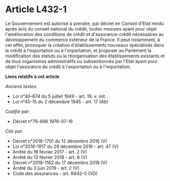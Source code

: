 # Article L432-1

Le Gouvernement est autorisé à prendre, par décret en Conseil d'Etat rendu après avis du conseil national du crédit, toutes
mesures ayant pour objet l'amélioration des conditions de crédit et d'assurance-crédit nécessaires au développement du
commerce extérieur de la France. Il peut notamment, à cet effet, provoquer la création d'établissements nouveaux spécialisés
dans le crédit à l'exportation ou à l'importation, et proposer au Parlement la modification des statuts ou la réorganisation
des établissements existants et de tous organismes administratifs ou subventionnés par l'Etat ayant pour objet l'assurance du
crédit à l'exportation ou à l'importation.

**Liens relatifs à cet article**

_Anciens textes_:

  - Loi n°49-874 du 5 juillet 1949 - art. 19, v. init.
  - Loi n°45-15 du 2 décembre 1945 - art. 17 (Ab)

_Codifié par_:

  - Décret n°76-666 1976-07-16

_Cité par_:

  - Décret n°2016-1701 du 12 décembre 2016 (V)
  - Loi n°2016-1917 du 29 décembre 2016 - art. 47 (V)
  - Arrêté du 16 février 2017 - art. 2 (V)
  - Arrêté du 13 février 2018 - art. 6 (V)
  - Décret n°2018-1162 du 17 décembre 2018 (V)
  - Arrêté du 3 juin 2019 - art. 2 (V)
  - Code des assurances - art. R442-5 (VD)
